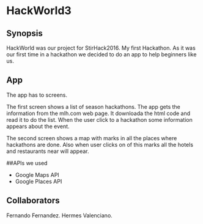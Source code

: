 # HackWorld3

## Synopsis
HackWorld was our project for StirHack2016. My first Hackathon.
As it was our first time in a hackathon we decided to do an app to help beginners like us.

## App
The app has to screens. 

The first screen shows a list of season hackathons.
The app gets the information from the mlh.com web page. It downloada the html code and read it to do the list.
When the user click to a hackathon some information appears about the event.

The second screen shows a map with marks in all the places where hackathons are done.
Also when user clicks on of this marks all the hotels and restaurants near will appear.

##APIs we used
- Google Maps API
- Google Places API

## Collaborators
Fernando Fernandez.
Hermes Valenciano.
